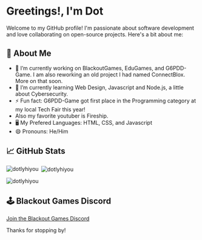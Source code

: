 # Greetings!, I'm Dot

Welcome to my GitHub profile! I'm passionate about software development and love collaborating on open-source projects. Here's a bit about me:

## 🚀 About Me
- 🔭 I’m currently working on BlackoutGames, EduGames, and G6PDD-Game. I am also reworking an old project I had named ConnectBlox. More on that soon.
- 🌱 I’m currently learning Web Design, Javascript and Node.js, a little about Cybersecurity.
- ⚡ Fun fact: G6PDD-Game got first place in the Programming category at my local Tech Fair this year!
- Also my favorite youtuber is Fireship. 
- 🖥 My Prefered Languages: HTML, CSS, and Javascript
- 😄 Pronouns: He/Him

## 📈 GitHub Stats
<p><img align="left" src="https://github-readme-stats.vercel.app/api/top-langs?username=dotlyhiyou&show_icons=true&locale=en&layout=compact" alt="dotlyhiyou" /></p>

<p>&nbsp;<img align="center" src="https://github-readme-stats.vercel.app/api?username=dotlyhiyou&show_icons=true&locale=en" alt="dotlyhiyou" /></p>

<p><img align="center" src="https://github-readme-streak-stats.herokuapp.com/?user=dotlyhiyou&" alt="dotlyhiyou" /></p>

## 🕹️ Blackout Games Discord
[Join the Blackout Games Discord](https://discord.com/invite/rcCnzaPu)

Thanks for stopping by! 
